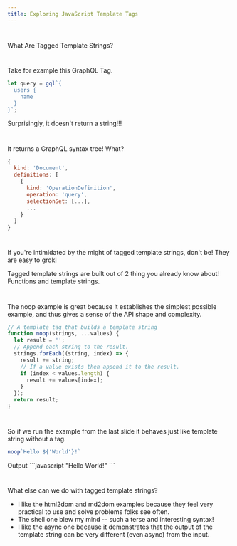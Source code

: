 ```yaml
---
title: Exploring JavaScript Template Tags
---
```


#

What Are Tagged Template Strings?

#

Take for example this GraphQL Tag.

```javascript
let query = gql`{
  users {
    name
  }
}`;
```

<div class="fragment">
Surprisingly, it doesn't return a string!!!
</div>

#

It returns a GraphQL syntax tree! What?

```javascript
{
  kind: 'Document',
  definitions: [
    {
      kind: 'OperationDefinition',
      operation: 'query',
      selectionSet: [...],
      ...
    }
  ]
}
```

#

If you're intimidated by the might of tagged template strings, don't be! They
are easy to grok!

<div class="fragment">
Tagged template strings are built out of 2 thing you already know about!
Functions and template strings.
</div>

#

The noop example is great because it establishes the simplest possible example,
and thus gives a sense of the API shape and complexity.

```javascript
// A template tag that builds a template string
function noop(strings, ...values) {
  let result = '';
  // Append each string to the result.
  strings.forEach((string, index) => {
    result += string;
    // If a value exists then append it to the result.
    if (index < values.length) {
      result += values[index];
    }
  });
  return result;
}
```

#

So if we run the example from the last slide it behaves just like template
string without a tag.

```javascript
noop`Hello ${'World'}!`
```

<div class="fragment">
Output
```javascript
"Hello World!"
```
</div>

#

What else can we do with tagged template strings?

- I like the html2dom and md2dom examples because they feel very practical to
  use and solve problems folks see often.
- The shell one blew my mind -- such a terse and interesting syntax!
- I like the async one because it demonstrates that the output of the template
  string can be very different (even async) from the input.
